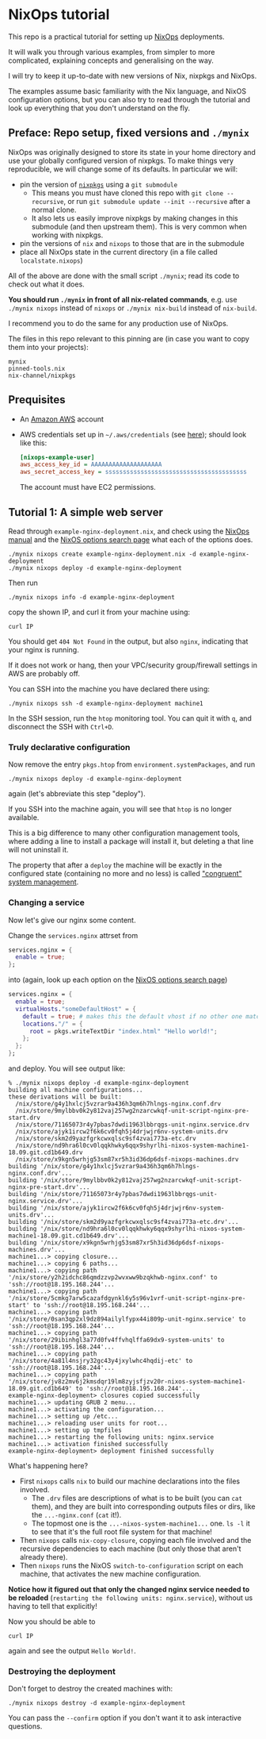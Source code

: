 # NixOps tutorial

This repo is a practical tutorial for setting up [NixOps](https://nixos.org/nixops/) deployments.

It will walk you through various examples, from simpler to more complicated, explaining concepts and generalising on the way.

I will try to keep it up-to-date with new versions of Nix, nixpkgs and NixOps.

The examples assume basic familiarity with the Nix language, and NixOS configuration options, but you can also try to read through the tutorial and look up everything that you don't understand on the fly.


## Preface: Repo setup, fixed versions and `./mynix`

NixOps was originally designed to store its state in your home directory and use your globally configured version of nixpkgs.
To make things very reproducible, we will change some of its defaults. In particular we will:

* pin the version of [`nixpkgs`](https://github.com/NixOS/nixpkgs) using a `git submodule`
  * This means you must have cloned this repo with `git clone --recursive`, or run `git submodule update --init --recursive` after a normal clone.
  * It also lets us easily improve nixpkgs by making changes in this submodule (and then upstream them).
    This is very common when working with nixpkgs.
* pin the versions of `nix` and `nixops` to those that are in the submodule
* place all NixOps state in the current directory (in a file called `localstate.nixops`)

All of the above are done with the small script `./mynix`; read its code to check out what it does.

**You should run `./mynix` in front of all nix-related commands**, e.g. use `./mynix nixops` instead of `nixops` or `./mynix nix-build` instead of `nix-build`.

I recommend you to do the same for any production use of NixOps.

The files in this repo relevant to this pinning are (in case you want to copy them into your projects):

```
mynix
pinned-tools.nix
nix-channel/nixpkgs
```

## Prequisites

* An [Amazon AWS](http://aws.amazon.com) account
* AWS credentials set up in `~/.aws/credentials` (see [here](http://docs.aws.amazon.com/cli/latest/topic/config-vars.html#the-shared-credentials-file)); should look like this:

  ```ini
  [nixops-example-user]
  aws_access_key_id = AAAAAAAAAAAAAAAAAAAA
  aws_secret_access_key = ssssssssssssssssssssssssssssssssssssssss
  ```

  The account must have EC2 permissions.


## Tutorial 1: A simple web server

Read through `example-nginx-deployment.nix`, and check using the [NixOps manual](https://nixos.org/nixops/manual/) and the [NixOS options search page](https://nixos.org/nixos/options.html) what each of the options does.

    ./mynix nixops create example-nginx-deployment.nix -d example-nginx-deployment
    ./mynix nixops deploy -d example-nginx-deployment

Then run

    ./mynix nixops info -d example-nginx-deployment

copy the shown IP, and curl it from your machine using:

    curl IP

You should get `404 Not Found` in the output, but also `nginx`, indicating that your nginx is running.

If it does not work or hang, then your VPC/security group/firewall settings in AWS are probably off.

You can SSH into the machine you have declared there using:

    ./mynix nixops ssh -d example-nginx-deployment machine1

In the SSH session, run the `htop` monitoring tool.
You can quit it with `q`, and disconnect the SSH with `Ctrl+D`.

### Truly declarative configuration

Now remove the entry `pkgs.htop` from `environment.systemPackages`, and run

    ./mynix nixops deploy -d example-nginx-deployment

again (let's abbreviate this step "deploy").

If you SSH into the machine again, you will see that `htop` is no longer available.

This is a big difference to many other configuration management tools, where adding a line to install a package will install it, but deleting a that line will not uninstall it.

The property that after a `deploy` the machine will be exactly in the configured state (containing no more and no less) is called ["congruent" system management](https://blog.flyingcircus.io/2016/05/06/thoughts-on-systems-management-methods/).

### Changing a service

Now let's give our nginx some content.

Change the `services.nginx` attrset from

```nix
services.nginx = {
  enable = true;
};
```

into (again, look up each option on the [NixOS options search page](https://nixos.org/nixos/options.html))

```nix
services.nginx = {
  enable = true;
  virtualHosts."someDefaultHost" = {
    default = true; # makes this the default vhost if no other one matches
    locations."/" = {
      root = pkgs.writeTextDir "index.html" "Hello world!";
    };
  };
};
```

and deploy. You will see output like:

```
% ./mynix nixops deploy -d example-nginx-deployment
building all machine configurations...
these derivations will be built:
  /nix/store/g4y1hxlcj5vzrar9a436h3qm6h7hlngs-nginx.conf.drv
  /nix/store/9mylbbv0k2y812vaj257wg2nzarcwkqf-unit-script-nginx-pre-start.drv
  /nix/store/71165073r4y7pbas7dwdi1963lbbrqgs-unit-nginx.service.drv
  /nix/store/ajyk1ircw2f6k6cv0fqh5j4drjwjr6nv-system-units.drv
  /nix/store/skm2d9yazfgrkcwxqlsc9sf4zvai773a-etc.drv
  /nix/store/nd9hra6l0cv0lqqkhwky6qqx9shyrlhi-nixos-system-machine1-18.09.git.cd1b649.drv
  /nix/store/x9kgn5wrhjg53sm87xr5h3id36dp6dsf-nixops-machines.drv
building '/nix/store/g4y1hxlcj5vzrar9a436h3qm6h7hlngs-nginx.conf.drv'...
building '/nix/store/9mylbbv0k2y812vaj257wg2nzarcwkqf-unit-script-nginx-pre-start.drv'...
building '/nix/store/71165073r4y7pbas7dwdi1963lbbrqgs-unit-nginx.service.drv'...
building '/nix/store/ajyk1ircw2f6k6cv0fqh5j4drjwjr6nv-system-units.drv'...
building '/nix/store/skm2d9yazfgrkcwxqlsc9sf4zvai773a-etc.drv'...
building '/nix/store/nd9hra6l0cv0lqqkhwky6qqx9shyrlhi-nixos-system-machine1-18.09.git.cd1b649.drv'...
building '/nix/store/x9kgn5wrhjg53sm87xr5h3id36dp6dsf-nixops-machines.drv'...
machine1...> copying closure...
machine1...> copying 6 paths...
machine1...> copying path '/nix/store/y2h2idchc86qmdzzvp2wvxww9bzqkhwb-nginx.conf' to 'ssh://root@18.195.168.244'...
machine1...> copying path '/nix/store/5cmkg7arw5cazafdgynkl6y5s96v1vrf-unit-script-nginx-pre-start' to 'ssh://root@18.195.168.244'...
machine1...> copying path '/nix/store/0san3qp2xl9dz894ailylfypx44i809p-unit-nginx.service' to 'ssh://root@18.195.168.244'...
machine1...> copying path '/nix/store/29ibinhgl3a77d0fv4ffvhqlffa69dx9-system-units' to 'ssh://root@18.195.168.244'...
machine1...> copying path '/nix/store/4a81l4nsjry32gc43y4jxylwhc4hqdij-etc' to 'ssh://root@18.195.168.244'...
machine1...> copying path '/nix/store/jv8z2mv6j2kmsdqr19lm8zyjsfjzv20r-nixos-system-machine1-18.09.git.cd1b649' to 'ssh://root@18.195.168.244'...
example-nginx-deployment> closures copied successfully
machine1...> updating GRUB 2 menu...
machine1...> activating the configuration...
machine1...> setting up /etc...
machine1...> reloading user units for root...
machine1...> setting up tmpfiles
machine1...> restarting the following units: nginx.service
machine1...> activation finished successfully
example-nginx-deployment> deployment finished successfully
```

What's happening here?

* First `nixops` calls `nix` to build our machine declarations into the files involved.
  * The `.drv` files are descriptions of what is to be built (you can `cat` them), and they are built into corresponding outputs files or dirs, like the `...-nginx.conf` (`cat` it!).
  * The topmost one is the `...-nixos-system-machine1...` one. `ls -l` it to see that it's the full root file system for that machine!
* Then `nixops` calls `nix-copy-closure`, copying each file involved and the recursive dependencies to each machine (but only those that aren't already there).
* Then `nixops` runs the NixOS `switch-to-configuration` script on each machine, that activates the new machine configuration.

**Notice how it figured out that only the changed nginx service needed to be reloaded** (`restarting the following units: nginx.service`), without us having to tell that explicitly!

Now you should be able to

    curl IP

again and see the output `Hello World!`.

### Destroying the deployment

Don't forget to destroy the created machines with:

    ./mynix nixops destroy -d example-nginx-deployment

You can pass the `--confirm` option if you don't want it to ask interactive questions.
